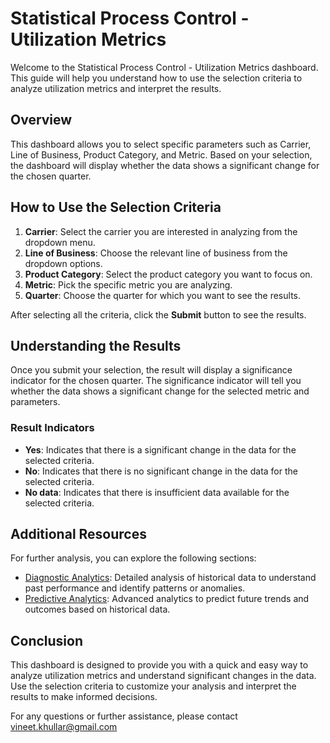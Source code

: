 # Statistical Process Control - Utilization Metrics

Welcome to the Statistical Process Control - Utilization Metrics dashboard. This guide will help you understand how to use the selection criteria to analyze utilization metrics and interpret the results.

## Overview

This dashboard allows you to select specific parameters such as Carrier, Line of Business, Product Category, and Metric. Based on your selection, the dashboard will display whether the data shows a significant change for the chosen quarter.

## How to Use the Selection Criteria

1. **Carrier**: Select the carrier you are interested in analyzing from the dropdown menu.
2. **Line of Business**: Choose the relevant line of business from the dropdown options.
3. **Product Category**: Select the product category you want to focus on.
4. **Metric**: Pick the specific metric you are analyzing.
5. **Quarter**: Choose the quarter for which you want to see the results.

After selecting all the criteria, click the **Submit** button to see the results.

## Understanding the Results

Once you submit your selection, the result will display a significance indicator for the chosen quarter. The significance indicator will tell you whether the data shows a significant change for the selected metric and parameters.

### Result Indicators

- **Yes**: Indicates that there is a significant change in the data for the selected criteria.
- **No**: Indicates that there is no significant change in the data for the selected criteria.
- **No data**: Indicates that there is insufficient data available for the selected criteria.

## Additional Resources

For further analysis, you can explore the following sections:

- [Diagnostic Analytics](#): Detailed analysis of historical data to understand past performance and identify patterns or anomalies.
- [Predictive Analytics](#): Advanced analytics to predict future trends and outcomes based on historical data.

## Conclusion

This dashboard is designed to provide you with a quick and easy way to analyze utilization metrics and understand significant changes in the data. Use the selection criteria to customize your analysis and interpret the results to make informed decisions.

For any questions or further assistance, please contact vineet.khullar@gmail.com

